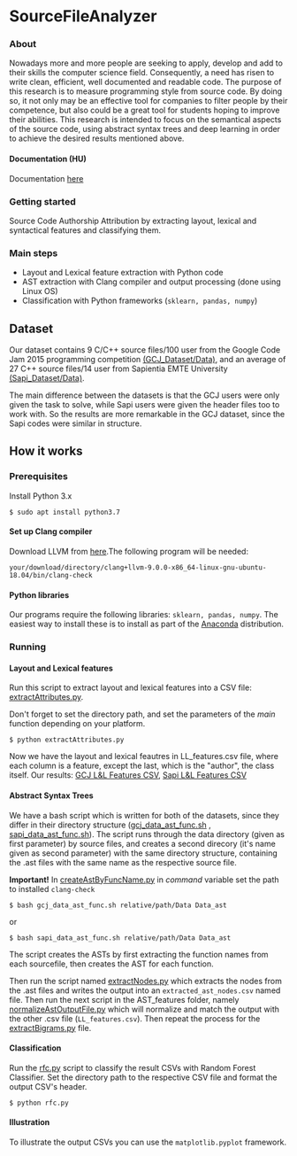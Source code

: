 # SourceFileAnalyzer
### About
Nowadays more and more people are seeking to apply, develop and add to their skills the computer science field. 
Consequently, a need has risen to write clean, efficient, well documented and readable code. The purpose of this research is
to measure programming style from source code. By doing so, it not only may be an effective tool for companies to filter people
by their competence, but also could be a great tool for students hoping to improve their abilities. This research is intended 
to focus on the semantical aspects of the source code, using abstract syntax trees and deep learning in order to achieve 
the desired results mentioned above. 

#### Documentation (HU)
Documentation [here](https://drive.google.com/file/d/1kWhOHgtBw9a86DTgF4EhhcINgtFxaYog/view?usp=sharing)

### Getting started
Source Code Authorship Attribution by extracting layout, lexical and syntactical features and classifying them.

### Main steps
- Layout and Lexical feature extraction with Python code
- AST extraction with Clang compiler and output processing (done using Linux OS)
- Classification with Python frameworks (```sklearn, pandas, numpy```)

## Dataset
Our dataset contains 9 C/C++ source files/100 user from the Google Code Jam 2015 programming competition [(GCJ_Dataset/Data)](https://github.com/kotunde/SourFileAnalyzer_featureSearch_and_classification/tree/master/GCJ_Dataset/Data), and an average of 27 C++ source files/14 user from Sapientia EMTE University [(Sapi_Dataset/Data)](https://github.com/kotunde/SourFileAnalyzer_featureSearch_and_classification/tree/master/Sapi_Dataset/Data).

The main difference between the datasets is that the GCJ users were only given the task to solve, while Sapi users were given the header files too to work with. So the results are more remarkable in the GCJ dataset, since the Sapi codes were similar in structure.

## How it works

### Prerequisites
Install Python 3.x
```
$ sudo apt install python3.7
```
#### Set up Clang compiler
Download LLVM from [here](http://releases.llvm.org/download.html).The following program will be needed:

```your/download/directory/clang+llvm-9.0.0-x86_64-linux-gnu-ubuntu-18.04/bin/clang-check```

#### Python libraries
Our programs require the following libraries: ```sklearn, pandas, numpy```. The easiest way to install these is to install as part of the [Anaconda](https://docs.continuum.io/anaconda/) distribution.


### Running
#### Layout and Lexical features
Run this script to extract layout and lexical features into a CSV file: [extractAttributes.py](https://github.com/kotunde/SourceFileAnalyzer_featureSearch_and_classification/blob/master/Programs/LL_features/extractAttributes.py).

Don't forget to set the directory path, and set the parameters of the *main* function depending on your platform.
```
$ python extractAttributes.py
```
Now we have the layout and lexical feautres in LL_features.csv file, where each column is a feature, except the last, which is the "author", the class itself. Our results: [GCJ L&L Features CSV](https://github.com/kotunde/SourceFileAnalyzer_featureSearch_and_classification/blob/master/GCJ_Dataset/CSV/GCJ_47.csv),  [Sapi L&L Features CSV](https://github.com/kotunde/SourceFileAnalyzer_featureSearch_and_classification/blob/master/Sapi_Dataset/CSV/SAPI_47.csv)

#### Abstract Syntax Trees
We have a bash script which is written for both of the datasets, since they differ in their directory structure ([gcj_data_ast_func.sh](https://github.com/kotunde/SourceFileAnalyzer_featureSearch_and_classification/blob/master/Programs/AST_extraction/gcj_data_ast_func.sh) , [sapi_data_ast_func.sh](https://github.com/kotunde/SourceFileAnalyzer_featureSearch_and_classification/blob/master/Programs/AST_extraction/sapi_data_ast_func.sh)). The script runs through the data directory (given as first parameter) by source files, and creates a second direcory (it's name given as second parameter) with the same directory structure, containing the .ast files with the same name as the respective source file.

**Important!**
In [createAstByFuncName.py](https://github.com/kotunde/SourceFileAnalyzer_featureSearch_and_classification/blob/master/Programs/AST_extraction/createAstByFuncName.py) in *command* variable set the path to installed ```clang-check```
```
$ bash gcj_data_ast_func.sh relative/path/Data Data_ast
```
or
```
$ bash sapi_data_ast_func.sh relative/path/Data Data_ast
```
The script creates the ASTs by first extracting the function names from each sourcefile, then creates the AST for each function.

Then run the script named [extractNodes.py](https://github.com/kotunde/SourceFileAnalyzer_featureSearch_and_classification/blob/master/Programs/AST_features/extractNodes.py) which extracts the nodes from the .ast files and writes the output into an ```extracted_ast_nodes.csv``` named file. Then run the next script in the AST_features folder, namely [normalizeAstOutputFile.py](https://github.com/kotunde/SourceFileAnalyzer_featureSearch_and_classification/blob/master/Programs/AST_features/normalizeAstOutputFile.py) which will normalize and match the output with the other .csv file (```LL_features.csv```). 
Then repeat the process for the [extractBigrams.py](https://github.com/kotunde/SourceFileAnalyzer_featureSearch_and_classification/blob/master/Programs/AST_features/extractBigrams.py) file.

#### Classification
Run the [rfc.py](https://github.com/kotunde/SourceFileAnalyzer_featureSearch_and_classification/blob/master/Programs/Classification/rfc.py) script to classify the result CSVs with Random Forest Classifier.
Set the directory path to the respective CSV file and format the output CSV's header.
```
$ python rfc.py
```
#### Illustration
To illustrate the output CSVs you can use the ```matplotlib.pyplot``` framework.
